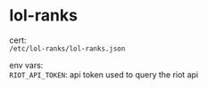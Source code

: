 # lol-ranks

cert:  
`/etc/lol-ranks/lol-ranks.json`

env vars:  
`RIOT_API_TOKEN`: api token used to query the riot api
